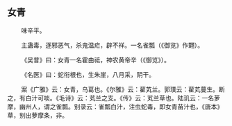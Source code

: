 ## 女青
<p>&emsp;&emsp;
味辛平。
</p>
<p>&emsp;&emsp;
主蛊毒，逐邪恶气，杀鬼温疟，辟不祥。一名雀瓢（《御览》作翾）。
</p>
<p>&emsp;&emsp;
《吴普》曰：女青一名霍由祗，神农黄帝辛（《御览》）。
</p>
<p>&emsp;&emsp;
《名医》曰：蛇衔根也，生朱崖，八月采，阴干。
</p>
<p>&emsp;&emsp;
案《广雅》云：女青，乌葛也。《尔雅》云：雚芄兰。郭璞云：雚芄蔓生。断之，有白汁可啖。《毛诗》云：芄兰之支。《传》云：芄兰草也。陆玑云：一名萝摩，幽州人，谓之雀瓢。别录云：雀瓢白汁，注虫蛇毒，即女青苗汁也，《唐本》草，别出萝摩条，非。
</p>